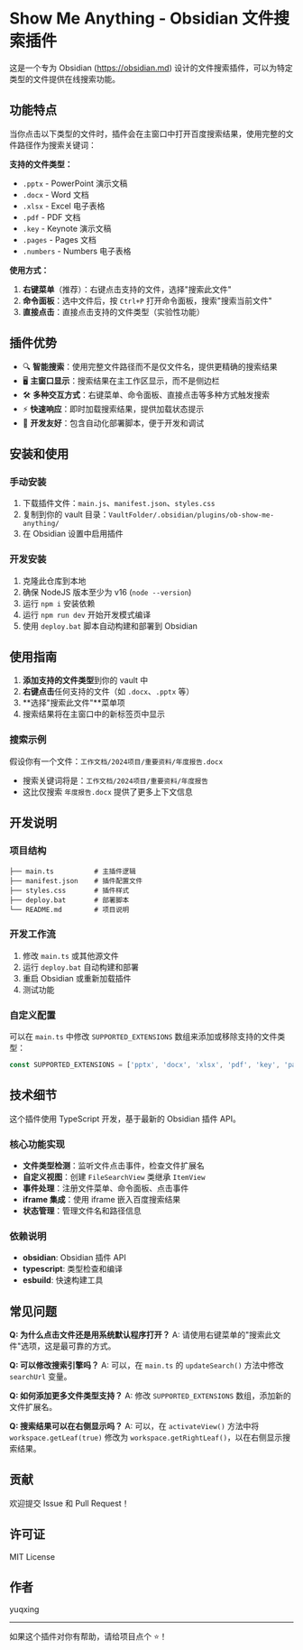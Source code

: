 # Show Me Anything - Obsidian 文件搜索插件

这是一个专为 Obsidian (https://obsidian.md) 设计的文件搜索插件，可以为特定类型的文件提供在线搜索功能。

## 功能特点

当你点击以下类型的文件时，插件会在主窗口中打开百度搜索结果，使用完整的文件路径作为搜索关键词：

**支持的文件类型：**
- `.pptx` - PowerPoint 演示文稿
- `.docx` - Word 文档  
- `.xlsx` - Excel 电子表格
- `.pdf` - PDF 文档
- `.key` - Keynote 演示文稿
- `.pages` - Pages 文档
- `.numbers` - Numbers 电子表格

**使用方式：**
1. **右键菜单**（推荐）：右键点击支持的文件，选择"搜索此文件"
2. **命令面板**：选中文件后，按 `Ctrl+P` 打开命令面板，搜索"搜索当前文件"
3. **直接点击**：直接点击支持的文件类型（实验性功能）

## 插件优势

- 🔍 **智能搜索**：使用完整文件路径而不是仅文件名，提供更精确的搜索结果
- 🖥️ **主窗口显示**：搜索结果在主工作区显示，而不是侧边栏
- 🛠️ **多种交互方式**：右键菜单、命令面板、直接点击等多种方式触发搜索
- ⚡ **快速响应**：即时加载搜索结果，提供加载状态提示
- 🔧 **开发友好**：包含自动化部署脚本，便于开发和调试

## 安装和使用

### 手动安装

1. 下载插件文件：`main.js`、`manifest.json`、`styles.css`
2. 复制到你的 vault 目录：`VaultFolder/.obsidian/plugins/ob-show-me-anything/`
3. 在 Obsidian 设置中启用插件

### 开发安装

1. 克隆此仓库到本地
2. 确保 NodeJS 版本至少为 v16 (`node --version`)
3. 运行 `npm i` 安装依赖
4. 运行 `npm run dev` 开始开发模式编译
5. 使用 `deploy.bat` 脚本自动构建和部署到 Obsidian

## 使用指南

1. **添加支持的文件类型**到你的 vault 中
2. **右键点击**任何支持的文件（如 `.docx`、`.pptx` 等）
3. **选择"搜索此文件"**菜单项
4. 搜索结果将在主窗口中的新标签页中显示

### 搜索示例

假设你有一个文件：`工作文档/2024项目/重要资料/年度报告.docx`

- 搜索关键词将是：`工作文档/2024项目/重要资料/年度报告`
- 这比仅搜索 `年度报告.docx` 提供了更多上下文信息

## 开发说明

### 项目结构

```
├── main.ts          # 主插件逻辑
├── manifest.json    # 插件配置文件
├── styles.css       # 插件样式
├── deploy.bat       # 部署脚本
└── README.md        # 项目说明
```

### 开发工作流

1. 修改 `main.ts` 或其他源文件
2. 运行 `deploy.bat` 自动构建和部署
3. 重启 Obsidian 或重新加载插件
4. 测试功能

### 自定义配置

可以在 `main.ts` 中修改 `SUPPORTED_EXTENSIONS` 数组来添加或移除支持的文件类型：

```typescript
const SUPPORTED_EXTENSIONS = ['pptx', 'docx', 'xlsx', 'pdf', 'key', 'pages', 'numbers'];
```

## 技术细节

这个插件使用 TypeScript 开发，基于最新的 Obsidian 插件 API。

### 核心功能实现

- **文件类型检测**：监听文件点击事件，检查文件扩展名
- **自定义视图**：创建 `FileSearchView` 类继承 `ItemView`
- **事件处理**：注册文件菜单、命令面板、点击事件
- **iframe 集成**：使用 iframe 嵌入百度搜索结果
- **状态管理**：管理文件名和路径信息

### 依赖说明

- **obsidian**: Obsidian 插件 API
- **typescript**: 类型检查和编译
- **esbuild**: 快速构建工具

## 常见问题

**Q: 为什么点击文件还是用系统默认程序打开？**
A: 请使用右键菜单的"搜索此文件"选项，这是最可靠的方式。

**Q: 可以修改搜索引擎吗？**
A: 可以，在 `main.ts` 的 `updateSearch()` 方法中修改 `searchUrl` 变量。

**Q: 如何添加更多文件类型支持？**
A: 修改 `SUPPORTED_EXTENSIONS` 数组，添加新的文件扩展名。

**Q: 搜索结果可以在右侧显示吗？**
A: 可以，在 `activateView()` 方法中将 `workspace.getLeaf(true)` 修改为 `workspace.getRightLeaf()`，以在右侧显示搜索结果。

## 贡献

欢迎提交 Issue 和 Pull Request！

## 许可证

MIT License

## 作者

yuqxing

---

如果这个插件对你有帮助，请给项目点个 ⭐️！
